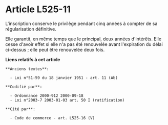 # Article L525-11

L'inscription conserve le privilège pendant cinq années à compter de sa régularisation définitive.

Elle garantit, en même temps que le principal, deux années d'intérêts. Elle cesse d'avoir effet si elle n'a pas été
renouvelée avant l'expiration du délai ci-dessus ; elle peut être renouvelée deux fois.

**Liens relatifs à cet article**

	**Anciens textes**:

	  - Loi n°51-59 du 18 janvier 1951 - art. 11 (Ab)

	**Codifié par**:

	  - Ordonnance 2000-912 2000-09-18
	  - Loi n°2003-7 2003-01-03 art. 50 I (ratification)

	**Cité par**:

	  - Code de commerce - art. L525-16 (V)
